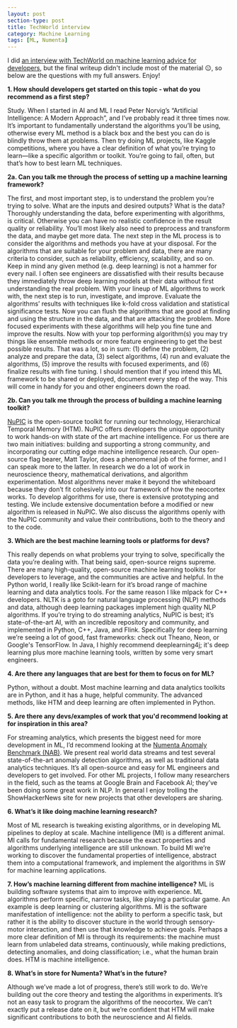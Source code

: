 ```yaml
---
layout: post
section-type: post
title: TechWorld interview
category: Machine Learning
tags: [ML, Numenta]
---
```


I did [an interview with TechWorld on machine learning advice for developers](http://www.techworld.com/tutorial/apps/everything-uk-developers-need-know-about-machine-learning-3641971/), but the final writeup didn't include most of the material :neutral_face:, so below are the questions with my full answers. Enjoy!

**1. How should developers get started on this topic - what do you recommend as a first step?**

Study. When I started in AI and ML I read Peter Norvig’s “Artificial Intelligence: A Modern Approach”, and I’ve probably read it three times now. It’s important to fundamentally understand the algorithms you’ll be using, otherwise every ML method is a black box and the best you can do is blindly throw them at problems. Then try doing ML projects, like Kaggle competitions, where you have a clear definition of what you’re trying to learn—like a specific algorithm or toolkit. You’re going to fail, often, but that’s how to best learn ML techniques.

**2a. Can you talk me through the process of setting up a machine learning framework?**

The first, and most important step, is to understand the problem you’re trying to solve. What are the inputs and desired outputs? What is the data? Thoroughly understanding the data, before experimenting with algorithms, is critical. Otherwise you can have no realistic confidence in the result quality or reliability. You’ll most likely also need to preprocess and transform the data, and maybe get more data. The next step in the ML process is to consider the algorithms and methods you have at your disposal. For the algorithms that are suitable for your problem and data, there are many criteria to consider, such as reliability, efficiency, scalability, and so on. Keep in mind any given method (e.g. deep learning) is not a hammer for every nail. I often see engineers are dissatisfied with their results because they immediately throw deep learning models at their data without first understanding the real problem. With your lineup of ML algorithms to work with, the next step is to run, investigate, and improve. Evaluate the algorithms’ results with techniques like k-fold cross validation and statistical significance tests. Now you can flush the algorithms that are good at finding and using the structure in the data, and that are attacking the problem. More focused experiments with these algorithms will help you fine tune and improve the results. Now with your top performing algorithm(s) you may try things like ensemble methods or more feature engineering to get the best possible results. That was a lot, so in sum: (1) define the problem, (2) analyze and prepare the data, (3) select algorithms, (4) run and evaluate the algorithms, (5) improve the results with focused experiments, and (6) finalize results with fine tuning. I should mention that if you intend this ML framework to be shared or deployed, document every step of the way. This will come in handy for you and other engineers down the road.

**2b. Can you talk me through the process of building a machine learning toolkit?**

[NuPIC](www.numenta.org) is the open-source toolkit for running our technology, Hierarchical Temporal Memory (HTM). NuPIC offers developers the unique opportunity to work hands-on with state of the art machine intelligence. For us there are two main initiatives: building and supporting a strong community, and incorporating our cutting edge machine intelligence research. Our open-source flag bearer, Matt Taylor, does a phenomenal job of the former, and I can speak more to the latter. In research we do a lot of work in neuroscience theory, mathematical derivations, and algorithm experimentation. Most algorithms never make it beyond the whiteboard because they don’t fit cohesively into our framework of how the neocortex works. To develop algorithms for use, there is extensive prototyping and testing. We include extensive documentation before a modified or new algorithm is released in NuPIC. We also discuss the algorithms openly with the NuPIC community and value their contributions, both to the theory and to the code.

**3. Which are the best machine learning tools or platforms for devs?**

This really depends on what problems your trying to solve, specifically the data you’re dealing with. That being said, open-source reigns supreme. There are many high-quality, open-source machine learning toolkits for developers to leverage, and the communities are active and helpful. In the Python world, I really like Scikit-learn for it’s broad range of machine learning and data analytics tools. For the same reason I like mlpack for C++ developers. NLTK is a goto for natural language processing (NLP) methods and data, although deep learning packages implement high quality NLP algorithms. If you’re trying to do streaming analytics, NuPIC is best; it’s state-of-the-art AI, with an incredible repository and community, and implemented in Python, C++, Java, and Flink. Specifically for deep learning we’re seeing a lot of good, fast frameworks: check out Theano, Neon, or Google's TensorFlow. In Java, I highly recommend deeplearning4j; it's deep learning plus more machine learning tools, written by some very smart engineers.

**4. Are there any languages that are best for them to focus on for ML?**

Python, without a doubt. Most machine learning and data analytics toolkits are in Python, and it has a huge, helpful community. The advanced methods, like HTM and deep learning are often implemented in Python.

**5. Are there any devs/examples of work that you'd recommend looking at for inspiration in this area?**

For streaming analytics, which presents the biggest need for more development in ML, I’d recommend looking at the [Numenta Anomaly Benchmark (NAB)](github.com/numenta/NAB). We present real world data streams and test several state-of-the-art anomaly detection algorithms, as well as traditional data analytics techniques. It’s all open-source and easy for ML engineers and developers to get involved. For other ML projects, I follow many researchers in the field, such as the teams at Google Brain and Facebook AI; they’ve been doing some great work in NLP. In general I enjoy trolling the ShowHackerNews site for new projects that other developers are sharing.

**6. What’s it like doing machine learning research?**

Most of ML research is tweaking existing algorithms, or in developing ML pipelines to deploy at scale. Machine intelligence (MI) is a different animal. MI calls for fundamental research because the exact properties and algorithms underlying intelligence are still unknown. To build MI we’re working to discover the fundamental properties of intelligence, abstract them into a computational framework, and implement the algorithms in SW for machine learning applications.

**7. How’s machine learning different from machine intelligence?**
ML is building software systems that aim to improve with experience. ML algorithms perform specific, narrow tasks, like playing a particular game. An example is deep learning or clustering algorithms. MI is the software manifestation of intelligence: not the ability to perform a specific task, but rather it is the ability to discover stucture in the world through sensory-motor interaction, and then use that knowledge to achieve goals. Perhaps a more clear definition of MI is through its requirements: the machine must learn from unlabeled data streams, continuously, while making predictions, detecting anomalies, and doing classification; i.e., what the human brain does. HTM is machine intelligence.

**8. What’s in store for Numenta? What’s in the future?**

Although we’ve made a lot of progress, there’s still work to do. We’re building out the core theory and testing the algorithms in experiments. It’s not an easy task to program the algorithms of the neocortex. We can’t exactly put a release date on it, but we’re confident that HTM will make significant contributions to both the neuroscience and AI fields.
